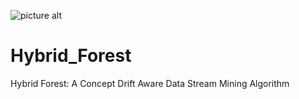 ![picture alt](https://github.com/radinhamidi/Hybrid_Forest/blob/master/banner/banner.png "Hybrid Forest")
# Hybrid_Forest
Hybrid Forest: A Concept Drift Aware Data Stream Mining Algorithm

